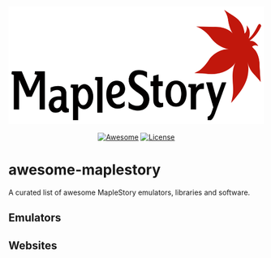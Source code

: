 <p align="center">
  <img alt="MapleStory Unity Logo" src="./etc/logo.png" width="600" height="232" />
</p>

<p align="center">
  <a href="https://github.com/sindresorhus/awesome"><img alt="Awesome" src="https://cdn.rawgit.com/sindresorhus/awesome/d7305f38d29fed78fa85652e3a63e154dd8e8829/media/badge.svg" /></a>
  <a href="http://unlicense.org/"><img alt="License" src="https://img.shields.io/badge/license-Unlicense-blue.svg" /></a>
</p>

# awesome-maplestory

A curated list of awesome MapleStory emulators, libraries and software.

## Emulators

## Websites
